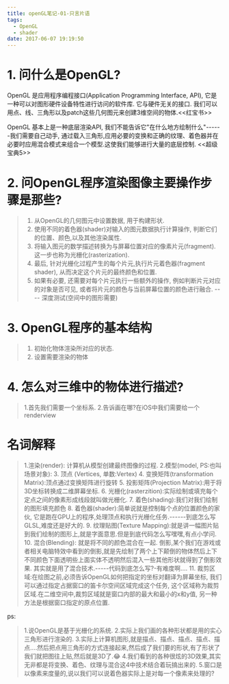 ```yaml
---
title: openGL笔记-01-只言片语
tags:
  - OpenGL
  - shader
date: 2017-06-07 19:19:50
---
```



# 1. 问什么是OpenGL?
OpenGL 是应用程序编程接口(Application Programming Interface, API), 它是一种可以对图形硬件设备特性进行访问的软件库. 它与硬件无关的接口.
我们可以用点、线、三角形以及patch这些几何图元来创建3维空间的物体.<<红宝书>>

OpenGL 基本上是一种底层渲染API, 我们不能告诉它"在什么地方绘制什么"------我们需要自己动手, 通过载入三角形,应用必要的变换和正确的纹理、着色器并在必要时应用混合模式来组合一个模型.这使我们能够进行大量的底层控制. <<超级宝典5>>

# 2. 问OpenGL程序渲染图像主要操作步骤是那些?
>1. 从OpenGL的几何图元中设置数据, 用于构建形状.
>2. 使用不同的着色器(shader)对输入的图元数据执行计算操作, 判断它们的位置、颜色,以及其他渲染属性.
>3. 将输入图元的数学描述转换为与屏幕位置对应的像素片元(fragment). 这一步也称为光栅化(rasterization).
>4. 最后, 针对光栅化过程产生的每个片元,执行片元着色器(fragment shader), 从而决定这个片元的最终颜色和位置.
>5. 如果有必要, 还需要对每个片元执行一些额外的操作, 例如判断片元对应的对象是否可见, 或者将片元的颜色与当前屏幕位置的颜色进行融合.  ---- 深度测试(空间中的图形需要)

# 3. OpenGL程序的基本结构
>1. 初始化物体渲染所对应的状态.
>2. 设置需要渲染的物体

# 4. 怎么对三维中的物体进行描述?
> 1.首先我们需要一个坐标系.
> 2.告诉画在哪?在iOS中我们需要给一个renderview



# 名词解释
> 1.渲染(render): 计算机从模型创建最终图像的过程.
> 2.模型(model, PS:也叫场景对象): 
> 3. 顶点 (Vertices, 单数:Vertex)
> 4. 变换矩阵(transformation Matrix):顶点通过变换矩阵进行旋转
> 5. 投影矩阵(Projection Matrix):用于将3D坐标转换成二维屏幕坐标.
> 6. 光栅化(rasterzition):实际绘制或填充每个定点之间的像素形成线段就叫做光栅化.
> 7. 着色(shading):我们对我们绘制的图形填充颜色
> 8. 着色器(shader):简单说就是控制每个点的位置颜色的家伙, 它是跑在GPU上的程序,处理顶点和执行光栅化任务.------到底怎么写GLSL,难度还是好大的.
> 9. 纹理贴图(Texture Mapping):就是讲一幅图片贴到我们绘制的图形上,就是字面意思.但是到底代码怎么写嘿嘿,有点小学问.
> 10. 混合(Blending): 就是将不同的颜色混合在一起. 倒影,某个我们在游戏或者相关电脑特效中看到的倒影,就是先绘制了两个上下颠倒的物体然后上下不同颜色下面透明些上面实体不透明然后混入一些其他形状就得到了倒影效果. 其实就是用了混合技术.-----代码到底怎么写?-有难度啊....
> 11. 裁剪区域:在绘图之前,必须告诉OpenGL如何把指定的坐标对翻译为屏幕坐标, 我们可以通过指定占据窗口的笛卡尔空间区域完成这个任务, 这个区域称为裁剪区域.在二维空间中,裁剪区域就是窗口内部的最大和最小的x和y值, 另一种方法是根据窗口指定的原点位置.











ps:
>1.说OpenGL是基于光栅化的系统.
>2.实际上我们画的各种形状都是用的实心三角形进行渲染的.
>3.实际上计算机图形,就是描点、描点、描点、描点、描点....然后把点用三角形的方式连接起来,然后成了我们要的形状,有了形状了我们就把图往上贴,然后就是3D了.😂
>4.我们看到的各种很炫的3D效果,其实无非都是将变换、着色、纹理与混合这4中技术结合着玩搞出来的.
>5.窗口是以像素来度量的,说以我们可以说着色器实际上是对每一个像素来处理的?